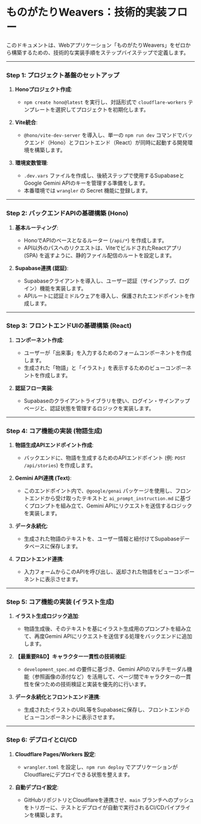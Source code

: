 # ものがたりWeavers：技術的実装フロー

このドキュメントは、Webアプリケーション「ものがたりWeavers」をゼロから構築するための、技術的な実装手順をステップバイステップで定義します。

---

### **Step 1: プロジェクト基盤のセットアップ**

1.  **Honoプロジェクト作成**:
    -   `npm create hono@latest` を実行し、対話形式で `cloudflare-workers` テンプレートを選択してプロジェクトを初期化します。
    
2.  **Vite統合**:
    -   `@hono/vite-dev-server` を導入し、単一の `npm run dev` コマンドでバックエンド（Hono）とフロントエンド（React）が同時に起動する開発環境を構築します。

3.  **環境変数管理**:
    -   `.dev.vars` ファイルを作成し、後続ステップで使用するSupabaseとGoogle Gemini APIのキーを管理する準備をします。
    -   本番環境では `wrangler` の Secret 機能に登録します。

---

### **Step 2: バックエンドAPIの基礎構築 (Hono)**

1.  **基本ルーティング**:
    -   HonoでAPIのベースとなるルーター (`/api/*`) を作成します。
    -   API以外のパスへのリクエストは、ViteでビルドされたReactアプリ (SPA) を返すように、静的ファイル配信のルートを設定します。

2.  **Supabase連携 (認証)**:
    -   Supabaseクライアントを導入し、ユーザー認証（サインアップ、ログイン）機能を実装します。
    -   APIルートに認証ミドルウェアを導入し、保護されたエンドポイントを作成します。

---

### **Step 3: フロントエンドUIの基礎構築 (React)**

1.  **コンポーネント作成**:
    -   ユーザーが「出来事」を入力するためのフォームコンポーネントを作成します。
    -   生成された「物語」と「イラスト」を表示するためのビューコンポーネントを作成します。

2.  **認証フロー実装**:
    -   Supabaseのクライアントライブラリを使い、ログイン・サインアップページと、認証状態を管理するロジックを実装します。

---

### **Step 4: コア機能の実装 (物語生成)**

1.  **物語生成APIエンドポイント作成**:
    -   バックエンドに、物語を生成するためのAPIエンドポイント (例: `POST /api/stories`) を作成します。

2.  **Gemini API連携 (Text)**:
    -   このエンドポイント内で、`@google/genai` パッケージを使用し、フロントエンドから受け取ったテキストと `ai_prompt_instruction.md` に基づくプロンプトを組み立て、Gemini APIにリクエストを送信するロジックを実装します。

3.  **データ永続化**:
    -   生成された物語のテキストを、ユーザー情報と紐付けてSupabaseデータベースに保存します。

4.  **フロントエンド連携**:
    -   入力フォームからこのAPIを呼び出し、返却された物語をビューコンポーネントに表示させます。

---

### **Step 5: コア機能の実装 (イラスト生成)**

1.  **イラスト生成ロジック追加**:
    -   物語生成後、そのテキストを基にイラスト生成用のプロンプトを組み立て、再度Gemini APIにリクエストを送信する処理をバックエンドに追加します。

2.  **【最重要R&D】キャラクター一貫性の技術検証**:
    -   `development_spec.md` の要件に基づき、Gemini APIのマルチモーダル機能（参照画像の添付など）を活用して、ページ間でキャラクターの一貫性を保つための技術検証と実装を優先的に行います。

3.  **データ永続化とフロントエンド連携**:
    -   生成されたイラストのURL等をSupabaseに保存し、フロントエンドのビューコンポーネントに表示させます。

---

### **Step 6: デプロイとCI/CD**

1.  **Cloudflare Pages/Workers 設定**:
    -   `wrangler.toml` を設定し、`npm run deploy` でアプリケーションがCloudflareにデプロイできる状態を整えます。

2.  **自動デプロイ設定**:
    -   GitHubリポジトリとCloudflareを連携させ、`main` ブランチへのプッシュをトリガーに、テストとデプロイが自動で実行されるCI/CDパイプラインを構築します。 